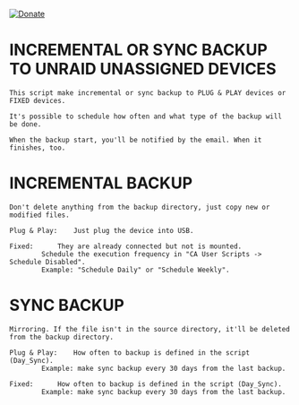 [![Donate](https://img.shields.io/badge/Donate-PayPal-green.svg)](https://www.paypal.com/donate?business=QVR5JEKFBASVW&no_recurring=0&currency_code=USD)
# INCREMENTAL OR SYNC BACKUP TO UNRAID UNASSIGNED DEVICES
	This script make incremental or sync backup to PLUG & PLAY devices or FIXED devices.

	It's possible to schedule how often and what type of the backup will be done.

	When the backup start, you'll be notified by the email. When it finishes, too.

# INCREMENTAL BACKUP
	Don't delete anything from the backup directory, just copy new or modified files.
	
	Plug & Play: 	Just plug the device into USB.
	
 	Fixed:		They are already connected but not is mounted.
 			Schedule the execution frequency in "CA User Scripts -> Schedule Disabled".
			Example: "Schedule Daily" or "Schedule Weekly".

# SYNC BACKUP
	Mirroring. If the file isn't in the source directory, it'll be deleted from the backup directory.
	
	Plug & Play:	How often to backup is defined in the script (Day_Sync).
			Example: make sync backup every 30 days from the last backup.
	
	Fixed:		How often to backup is defined in the script (Day_Sync).
			Example: make sync backup every 30 days from the last backup.
